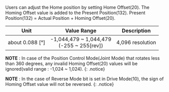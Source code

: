 Users can adjust the Home position by setting Home Offset(20). The Homing Offset value is added to the Present Position(132).
Present Position(132) = Actual Position + Homing Offset(20).

|Unit|Value Range|Description|
| :---: | :---: | :---: |
|about 0.088 [&deg;]|-1,044,479 ~ 1,044,479<br />(-255 ~ 255[rev])|4,096 resolution|

**NOTE** : In case of the Position Control Mode(Joint Mode) that rotates less than 360 degrees, any invalid Homing Offset(20) values will be ignored(valid range : -1,024 ~ 1,024).
{: .notice}

**NOTE** : In the case of Reverse Mode bit is set in Drive Mode(10), the sign of Homing Offset value will not be reversed.
{: .notice}
